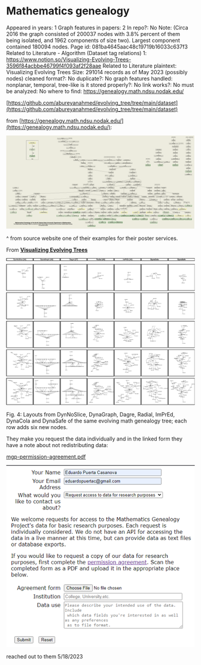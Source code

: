 # Mathematics genealogy

Appeared in years: 1
Graph features in papers: 2
In repo?: No
Note: (Circa 2016 the graph consisted of 200037 nodes with 3.8% percent of them being isolated, and 1962 components of size two). Largest component contained 180094 nodes.
Page id: 081ba4645aac48c19719b16033c637f3
Related to Literature - Algorithm (Dataset tag relations) 1: https://www.notion.so/Visualizing-Evolving-Trees-3596f84acbbe46799f4f093af2f28aae
Related to Literature plaintext: Visualizing Evolving Trees
Size: 291014 records as of May 2023 (possibly nodes)
cleaned format?: No
duplicate?: No
graph features handled: nonplanar, temporal, tree-like
is it stored properly?: No
link works?: No
must be analyzed: No
where to find: https://genealogy.math.ndsu.nodak.edu/

[https://github.com/abureyanahmed/evolving_tree/tree/main/dataset](https://github.com/abureyanahmed/evolving_tree/tree/main/dataset)

from [https://genealogy.math.ndsu.nodak.edu/](https://genealogy.math.ndsu.nodak.edu/):

![Untitled](Mathematics%20genealogy%20081ba4645aac48c19719b16033c637f3/Untitled.png)

^ from source website one of their examples for their poster services. 

From [**Visualizing Evolving Trees**](Tree%20of%20Life%20cb0493d6b6da4a73a979f06225983011/Visualizing%20Evolving%20Trees%2095d3552ad36746f4a3e3614cd1c1f561.md)

![Untitled](Mathematics%20genealogy%20081ba4645aac48c19719b16033c637f3/Untitled%201.png)

Fig. 4: Layouts from DynNoSlice, DynaGraph, Dagre, Radial, ImPrEd, DynaCola and DynaSafe of the same evolving math genealogy tree; each row adds six new nodes.

They make you request the data individually and in the linked form they have a note about not redistributing data:

[mgp-permission-agreement.pdf](Mathematics%20genealogy%20081ba4645aac48c19719b16033c637f3/mgp-permission-agreement.pdf)

![Untitled](Mathematics%20genealogy%20081ba4645aac48c19719b16033c637f3/Untitled%202.png)

reached out to them 5/18/2023